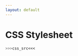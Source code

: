 ```yaml
---
layout: default
---
```


# CSS Stylesheet

```css
>>>css_src<<<
```

<!--
* explain at-rules
* explain the charset rule
* explain the import rule
* explain the namespace rule
-->



